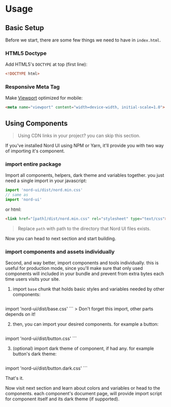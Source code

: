 # Usage

## Basic Setup

Before we start, there are some few things we need to have in `index.html`.

### HTML5 Doctype

Add HTML5's `DOCTYPE` at top (first line):

```html
<!DOCTYPE html>
```

### Responsive Meta Tag

Make [Viewport](https://developer.mozilla.org/en-US/docs/Mozilla/Mobile/Viewport_meta_tag) optimized for mobile:

```html
<meta name="viewport" content="width=device-width, initial-scale=1.0">
```

## Using Components

> Using CDN links in your project? you can skip this section.

If you've installed Nord UI using NPM or Yarn, it'll provide you with two way of importing it's component.

### import entire package

Import all components, helpers, dark theme and variables together. you just need a single import in your javascript:

```javascript
import 'nord-ui/dist/nord.min.css'
// same as
import 'nord-ui'
```

or html:

```html
<link href="[path]/dist/nord.min.css" rel="stylesheet" type="text/css">
```

> Replace `path` with path to the directory that Nord UI files exists.

Now you can head to next section and start building.

### import components and assets individually

Second, and way better, import components and tools individually. this is useful for production mode, since you'll make sure that only used components will included in your bundle and prevent from extra bytes each time users visits your site.

1. import `base` chunk that holds basic styles and variables needed by other components: 

	```javascript
import 'nord-ui/dist/base.css'
	```
	> Don't forget this import, other parts depends on it!

2. then, you can import your desired components. for example a button:

	```javascript
import 'nord-ui/dist/button.css'
	```

3. (optional) import dark theme of component, if had any. for example button's dark theme:

   	```javascript
import 'nord-ui/dist/button.dark.css'
	```

That's it.

Now visit next section and learn about colors and variables or head to the components. each component's document page, will provide import script for component itself and its dark theme (if supported).


